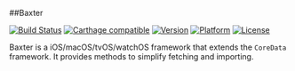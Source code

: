 ##Baxter

[![Build Status](https://travis-ci.org/Kosoku/Baxter.svg?branch=master)](https://travis-ci.org/Kosoku/Baxter)
[![Carthage compatible](https://img.shields.io/badge/Carthage-compatible-4BC51D.svg?style=flat)](https://github.com/Carthage/Carthage)
[![Version](http://img.shields.io/cocoapods/v/Baxter.svg)](http://cocoapods.org/?q=Baxter)
[![Platform](http://img.shields.io/cocoapods/p/Baxter.svg)]()
[![License](http://img.shields.io/cocoapods/l/Baxter.svg)](https://github.com/Kosoku/Baxter/blob/master/license.txt)

Baxter is a iOS/macOS/tvOS/watchOS framework that extends the `CoreData` framework. It provides methods to simplify fetching and importing.